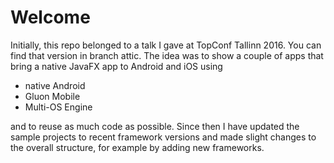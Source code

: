 # Welcome

Initially, this repo belonged to a talk I gave at TopConf Tallinn 2016. You can find that version in branch attic. The idea was to show a couple of apps that bring a native JavaFX app to Android and iOS using

- native Android
- Gluon Mobile
- Multi-OS Engine

and to reuse as much code as possible. Since then I have updated the sample projects to recent framework versions and made slight changes to the overall structure, for example by adding new frameworks.